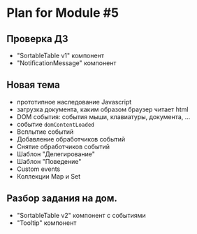 # Plan for Module #5

## Проверка ДЗ 

* "SortableTable v1" компонент
* "NotificationMessage" компонент

## Новая тема 

* прототипное наследование Javascript
* загрузка документа, каким образом браузер читает html
* DOM события: события мыши, клавиатуры, документа, ... 
* событие `domContentLoaded`
* Всплытие событий
* Добавление обработчиков событий
* Снятие обработчиков событий
* Шаблон "Делегирование"
* Шаблон "Поведение"
* Custom events
* Коллекции Map и Set

## Разбор задания на дом.

* "SortableTable v2" компонент c событиями
* "Tooltip" компонент
